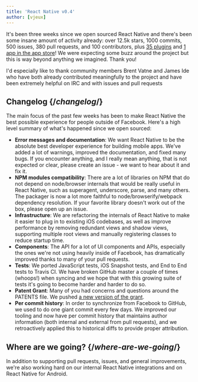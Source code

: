 ```yaml
---
title: 'React Native v0.4'
author: [vjeux]
---
```


It's been three weeks since we open sourced React Native and there's been some insane amount of activity already: over 12.5k stars, 1000 commits, 500 issues, 380 pull requests, and 100 contributors, plus [35 plugins](http://react.parts/native-ios) and [1 app in the app store](http://herman.asia/building-a-flashcard-app-with-react-native)! We were expecting some buzz around the project but this is way beyond anything we imagined. Thank you!

I'd especially like to thank community members Brent Vatne and James Ide who have both already contributed meaningfully to the project and have been extremely helpful on IRC and with issues and pull requests

## Changelog {/*changelog*/}

The main focus of the past few weeks has been to make React Native the best possible experience for people outside of Facebook. Here's a high level summary of what's happened since we open sourced:

- **Error messages and documentation**: We want React Native to be the absolute best developer experience for building mobile apps. We've added a lot of warnings, improved the documentation, and fixed many bugs. If you encounter anything, and I really mean anything, that is not expected or clear, please create an issue - we want to hear about it and fix it.
- **NPM modules compatibility**: There are a lot of libraries on NPM that do not depend on node/browser internals that would be really useful in React Native, such as superagent, underscore, parse, and many others. The packager is now a lot more faithful to node/browserify/webpack dependency resolution. If your favorite library doesn't work out of the box, please open up an issue.
- **Infrastructure**: We are refactoring the internals of React Native to make it easier to plug in to existing iOS codebases, as well as improve performance by removing redundant views and shadow views, supporting multiple root views and manually registering classes to reduce startup time.
- **Components**: The API for a lot of UI components and APIs, especially the ones we're not using heavily inside of Facebook, has dramatically improved thanks to many of your pull requests.
- **Tests**: We ported JavaScript tests, iOS Snapshot tests, and End to End tests to Travis CI. We have broken GitHub master a couple of times (whoops!) when syncing and we hope that with this growing suite of tests it's going to become harder and harder to do so.
- **Patent Grant**: Many of you had concerns and questions around the PATENTS file. We pushed [a new version of the grant](https://code.facebook.com/posts/1639473982937255/updating-our-open-source-patent-grant/).
- **Per commit history**: In order to synchronize from Facebook to GitHub, we used to do one giant commit every few days. We improved our tooling and now have per commit history that maintains author information (both internal and external from pull requests), and we retroactively applied this to historical diffs to provide proper attribution.

## Where are we going? {/*where-are-we-going*/}

In addition to supporting pull requests, issues, and general improvements, we're also working hard on our internal React Native integrations and on React Native for Android.
